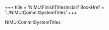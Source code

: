+++
title = 'NIMU:FinishTitlesInstall'
BookHref = '../NIMU:CommitSystemTitles'
+++

NIMU:CommitSystemTitles
